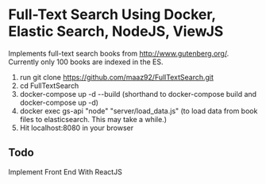 # Full-Text Search Using Docker, Elastic Search, NodeJS, ViewJS
Implements full-text search  books from http://www.gutenberg.org/. Currently only 100 books are indexed in the ES.
1. run git clone https://github.com/maaz92/FullTextSearch.git
2. cd FullTextSearch
3. docker-compose up -d --build (shorthand to docker-compose build  and docker-compose up -d)
4. docker exec gs-api "node" "server/load_data.js" (to load data from book files to elasticsearch. This may take a while.)
5. Hit localhost:8080 in your browser

## Todo
Implement Front End With ReactJS
